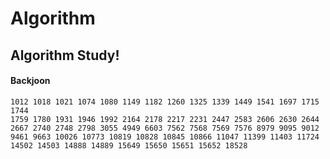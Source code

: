 # Algorithm
## Algorithm Study!
#### Backjoon
    1012 1018 1021 1074 1080 1149 1182 1260 1325 1339 1449 1541 1697 1715 1744
    1759 1780 1931 1946 1992 2164 2178 2217 2231 2447 2583 2606 2630 2644 
    2667 2740 2748 2798 3055 4949 6603 7562 7568 7569 7576 8979 9095 9012 
    9461 9663 10026 10773 10819 10828 10845 10866 11047 11399 11403 11724
    14502 14503 14888 14889 15649 15650 15651 15652 18528
    

